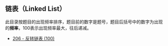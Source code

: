 ## 链表（Linked List）

此目录按题目的出现频率排序，题目前的数字是题号，题目后括号中的数字为出现的**频率**，100表示出现频率最大，往后递减。



- [206 - 反转链表  (100)](https://github.com/MagicalPiggy/leetcode/blob/master/easy/Linked%20List/206%20-%20Reverse%20Linked%20List.md)

